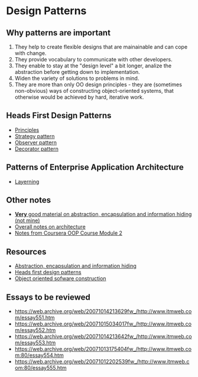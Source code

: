# Design Patterns

## Why patterns are important

1. They help to create flexible designs that are mainainable and can cope with change.
2. They provide vocabulary to communicate with other developers.
3. They enable to stay at the "design level" a bit longer, analize the abstraction before getting down to implementation.
4. Widen the variety of solutions to problems in mind.
5. They are more than only OO design principles - they are (sometimes non-obvious) ways of constructing object-oriented systems, that otherwise would be achieved by hard, iterative work.

## Heads First Design Patterns

* [Principles](./heads_first/principles.md)
* [Strategy pattern](./heads_first/strategy.md)
* [Observer pattern](./heads_first/observer.md)
* [Decorator pattern](./heads_first/decorator.md)

## Patterns of Enterprise Application Architecture

* [Layerning](./fowler/layering.md)


## Other notes

* [**Very** good material on abstraction, encapsulation and information hiding (not mine)](./abstraction_encapsulation_information_hiding.md)
* [Overall notes on architecture](./architecture.md)
* [Notes from Coursera OOP Course Module 2](./oop_module_2.md)

## Resources

* [Abstraction, encapsulation and information hiding](https://web.archive.org/web/20071214085409/http://www.itmweb.com/essay550.htm)
* [Heads first design patterns](http://shop.oreilly.com/product/9780596007126.do)
* [Object oriented sofware construction](https://en.wikipedia.org/wiki/Object-Oriented_Software_Construction)

## Essays to be reviewed

* https://web.archive.org/web/20071014213629fw_/http://www.itmweb.com/essay551.htm
* https://web.archive.org/web/20071015034017fw_/http://www.itmweb.com/essay552.htm
* https://web.archive.org/web/20071014213642fw_/http://www.itmweb.com/essay553.htm
* https://web.archive.org/web/20071013175404fw_/http://www.itmweb.com:80/essay554.htm
* https://web.archive.org/web/20071012202539fw_/http://www.itmweb.com:80/essay555.htm
